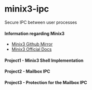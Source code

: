 # minix3-ipc
Secure IPC between user processes

#### Information regarding Minix3
* [Minix3 Github Mirror](https://github.com/minix3/minix)
* [Minix3 Official Docs](http://www.minix3.org/)

#### Project1 - Minix3 Shell Implementation

#### Project2 - Mailbox IPC

#### Project3 - Protection for the Mailbox IPC
